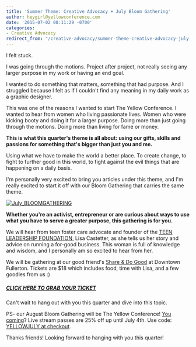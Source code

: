 ```yaml
---
title: 'Summer Theme: Creative Advocacy + July Bloom Gathering'
author: heygirl@yellowconference.com
date: '2015-07-02 08:11:29 -0700'
categories:
- Creative Advocacy
redirect_from: "/creative-advocacy/summer-theme-creative-advocacy-july-bloom-gathering/"
---
```


I felt stuck.

I was going through the motions. Project after project, not really seeing any larger purpose in my work or having an end goal.

I wanted to do something that matters, something that had purpose. And I struggled because I felt as if I couldn't find any meaning in my daily work as a graphic designer.

This was one of the reasons I wanted to start The Yellow Conference. I wanted to hear from women who living passionate lives. Women who were kicking booty and doing it for a larger purpose. Doing more than just going through the motions. Doing more than living for fame or money.

**This is what this quarter's theme is all about: using our gifts, skills and passions for something that's bigger than just you and me.**

Using what we have to make the world a better place. To create change, to fight to further good in this world, to fight against the evil things that are happening on a daily basis.

I'm personally very excited to bring you articles under this theme, and I'm really excited to start it off with our Bloom Gathering that carries the same theme.

[![July_BLOOMGATHERING](https://s3.amazonaws.com/yellow-files/blog/2015/07/July_BLOOMGATHERING.jpg)](https://s3.amazonaws.com/yellow-files/blog/2015/07/July_BLOOMGATHERING.jpg)

**Whether you're an activist, entrepreneur or are curious about ways to use what you have to serve a greater purpose, this gathering is for you.**

We will hear from teen foster care advocate and founder of the [TEEN LEADERSHIP FOUNDATION](teenleadershipfoundation.com), Lisa Castetter, as she tells us her story and advice on running a for-good business. This woman is full of knowledge and wisdom, and I personally am so excited to hear from her.

We will be gathering at our good friend's [Share & Do Good](http://www.shareanddogood.com/) at Downtown Fullerton. Tickets are $18 which includes food, time with Lisa, and a few goodies from us :)

##### [CLICK HERE TO GRAB YOUR TICKET](https://ti.to/yellowconference/july-bloom-gathering)

Can't wait to hang out with you this quarter and dive into this topic.

PS- our August Bloom Gathering will be The Yellow Conference! [You coming](https://ti.to/yellowconference/yellow-conference-2015)? Live stream passes are 25% off up until July 4th. Use code: [YELLOWJULY at checkout](https://ti.to/yellowconference/yellow-conference-2015/discount/YELLOWJULY).

Thanks friends! Looking forward to hanging with you this quarter!
